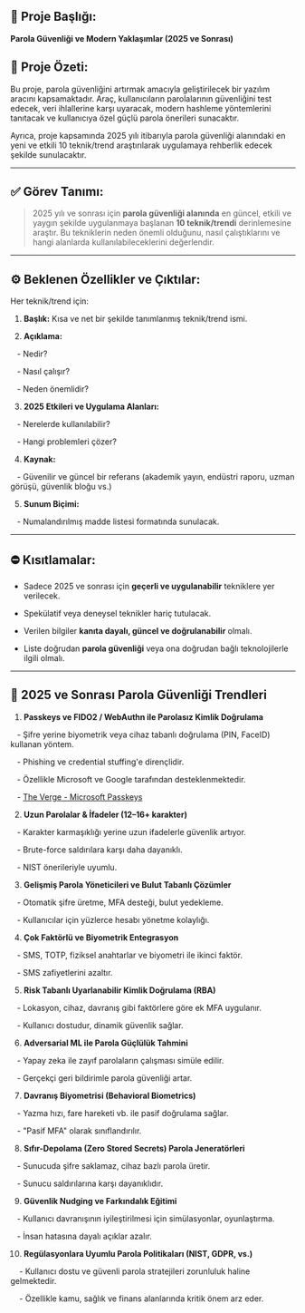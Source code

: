 ## 🔐 Proje Başlığı:

**Parola Güvenliği ve Modern Yaklaşımlar (2025 ve Sonrası)**



## 🎯 Proje Özeti:

Bu proje, parola güvenliğini artırmak amacıyla geliştirilecek bir yazılım aracını kapsamaktadır. Araç, kullanıcıların parolalarının güvenliğini test edecek, veri ihlallerine karşı uyaracak, modern hashleme yöntemlerini tanıtacak ve kullanıcıya özel güçlü parola önerileri sunacaktır.



Ayrıca, proje kapsamında 2025 yılı itibarıyla parola güvenliği alanındaki en yeni ve etkili 10 teknik/trend araştırılarak uygulamaya rehberlik edecek şekilde sunulacaktır.



---



## ✅ Görev Tanımı:



> 2025 yılı ve sonrası için **parola güvenliği alanında** en güncel, etkili ve yaygın şekilde uygulanmaya başlanan **10 teknik/trendi** derinlemesine araştır. Bu tekniklerin neden önemli olduğunu, nasıl çalıştıklarını ve hangi alanlarda kullanılabileceklerini değerlendir.



---



## ⚙️ Beklenen Özellikler ve Çıktılar:



Her teknik/trend için:



1. **Başlık:** Kısa ve net bir şekilde tanımlanmış teknik/trend ismi.  

2. **Açıklama:**  

   - Nedir?  

   - Nasıl çalışır?  

   - Neden önemlidir?  

3. **2025 Etkileri ve Uygulama Alanları:**  

   - Nerelerde kullanılabilir?  

   - Hangi problemleri çözer?  

4. **Kaynak:**  

   - Güvenilir ve güncel bir referans (akademik yayın, endüstri raporu, uzman görüşü, güvenlik bloğu vs.)

5. **Sunum Biçimi:**  

   - Numalandırılmış madde listesi formatında sunulacak.  



---



## ⛔️ Kısıtlamalar:



- Sadece 2025 ve sonrası için **geçerli ve uygulanabilir** tekniklere yer verilecek.  

- Spekülatif veya deneysel teknikler hariç tutulacak.  

- Verilen bilgiler **kanıta dayalı, güncel ve doğrulanabilir** olmalı.  

- Liste doğrudan **parola güvenliği** veya ona doğrudan bağlı teknolojilerle ilgili olmalı.  



---



## 📌 2025 ve Sonrası Parola Güvenliği Trendleri



1. **Passkeys ve FIDO2 / WebAuthn ile Parolasız Kimlik Doğrulama**

   - Şifre yerine biyometrik veya cihaz tabanlı doğrulama (PIN, FaceID) kullanan yöntem.

   - Phishing ve credential stuffing'e dirençlidir.

   - Özellikle Microsoft ve Google tarafından desteklenmektedir.

   - [The Verge - Microsoft Passkeys](https://www.theverge.com/news/659929/microsoft-passwordless-passkeys-by-default)



2. **Uzun Parolalar & İfadeler (12–16+ karakter)**

   - Karakter karmaşıklığı yerine uzun ifadelerle güvenlik artıyor.

   - Brute-force saldırılara karşı daha dayanıklı.

   - NIST önerileriyle uyumlu.



3. **Gelişmiş Parola Yöneticileri ve Bulut Tabanlı Çözümler**

   - Otomatik şifre üretme, MFA desteği, bulut yedekleme.

   - Kullanıcılar için yüzlerce hesabı yönetme kolaylığı.



4. **Çok Faktörlü ve Biyometrik Entegrasyon**

   - SMS, TOTP, fiziksel anahtarlar ve biyometri ile ikinci faktör.

   - SMS zafiyetlerini azaltır.



5. **Risk Tabanlı Uyarlanabilir Kimlik Doğrulama (RBA)**

   - Lokasyon, cihaz, davranış gibi faktörlere göre ek MFA uygulanır.

   - Kullanıcı dostudur, dinamik güvenlik sağlar.



6. **Adversarial ML ile Parola Güçlülük Tahmini**

   - Yapay zeka ile zayıf parolaların çalışması simüle edilir.

   - Gerçekçi geri bildirimle parola güvenliği artar.



7. **Davranış Biyometrisi (Behavioral Biometrics)**

   - Yazma hızı, fare hareketi vb. ile pasif doğrulama sağlar.

   - "Pasif MFA" olarak sınıflandırılır.



8. **Sıfır-Depolama (Zero Stored Secrets) Parola Jeneratörleri**

   - Sunucuda şifre saklamaz, cihaz bazlı parola üretir.

   - Sunucu saldırılarına karşı dayanıklıdır.



9. **Güvenlik Nudging ve Farkındalık Eğitimi**

   - Kullanıcı davranışının iyileştirilmesi için simülasyonlar, oyunlaştırma.

   - İnsan hatasına dayalı açıklar azalır.



10. **Regülasyonlara Uyumlu Parola Politikaları (NIST, GDPR, vs.)**

    - Kullanıcı dostu ve güvenli parola stratejileri zorunluluk haline gelmektedir.

    - Özellikle kamu, sağlık ve finans alanlarında kritik önem arz eder.